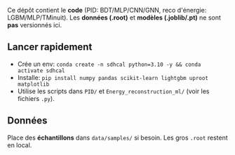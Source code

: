 Ce dépôt contient le **code** (PID: BDT/MLP/CNN/GNN, reco d'énergie: LGBM/MLP/TMinuit).
Les **données (.root)** et **modèles (.joblib/.pt)** ne sont **pas** versionnés ici.

## Lancer rapidement
- Crée un env: `conda create -n sdhcal python=3.10 -y && conda activate sdhcal`
- Installe: `pip install numpy pandas scikit-learn lightgbm uproot matplotlib`
- Utilise les scripts dans `PID/` et `Energy_reconstruction_ml/` (voir les fichiers `.py`).

## Données
Place des **échantillons** dans `data/samples/` si besoin. Les gros `.root` restent en local.
